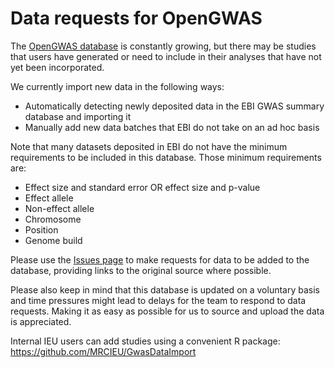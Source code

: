 # Data requests for OpenGWAS

The [OpenGWAS database](https://gwas.mrcieu.ac.uk) is constantly growing, but there may be studies that users have generated or need to include in their analyses that have not yet been incorporated.

We currently import new data in the following ways:

- Automatically detecting newly deposited data in the EBI GWAS summary database and importing it
- Manually add new data batches that EBI do not take on an ad hoc basis

Note that many datasets deposited in EBI do not have the minimum requirements to be included in this database. Those minimum requirements are:

- Effect size and standard error OR effect size and p-value
- Effect allele
- Non-effect allele
- Chromosome
- Position
- Genome build

Please use the [Issues page](https://github.com/MRCIEU/igd-data-requests/issues) to make requests for data to be added to the database, providing links to the original source where possible.

Please also keep in mind that this database is updated on a voluntary basis and time pressures might lead to delays for the team to respond to data requests. Making it as easy as possible for us to source and upload the data is appreciated.

Internal IEU users can add studies using a convenient R package: https://github.com/MRCIEU/GwasDataImport
